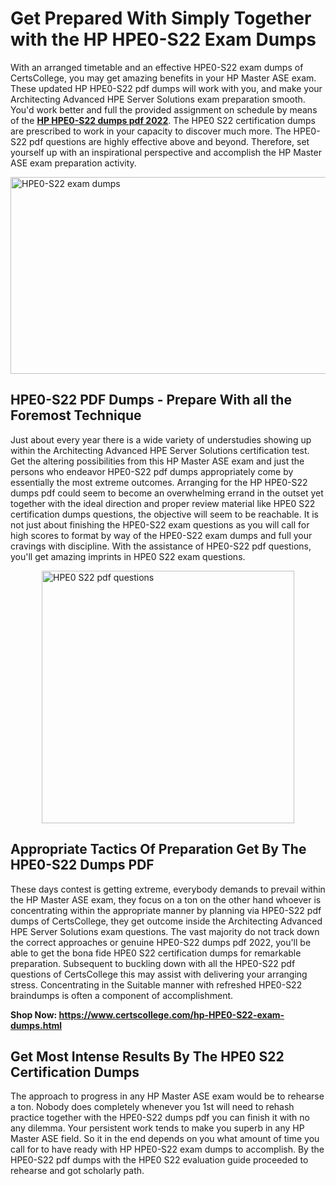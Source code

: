<h1><strong>Get Prepared With Simply Together with the HP HPE0-S22 Exam Dumps&nbsp;</strong></h1>
<p><span style="font-weight: 400;">With an arranged timetable and an effective  HPE0-S22 exam dumps of CertsCollege, you may get amazing benefits in your HP Master ASE exam. These updated HP HPE0-S22 pdf dumps will work with you, and make your Architecting Advanced HPE Server Solutions exam preparation smooth. You'd work better and full the provided assignment on schedule by means of the <strong><a href="https://www.certscollege.com/hp-HPE0-S22-exam-dumps.html">HP HPE0-S22 dumps pdf 2022</a></strong>. The HPE0 S22 certification dumps are prescribed to work in your capacity to discover much more. The  HPE0-S22 pdf questions are highly effective above and beyond. Therefore, set yourself up with an inspirational perspective and accomplish the HP Master ASE exam preparation activity.&nbsp;</span></p>
<p><span style="font-weight: 400;"><img style="display: block; margin-left: auto; margin-right: auto;" src="https://i.ibb.co/CPDK3ps/Yellow-and-Blue-Initiative-Blog-Banner.png" alt="HPE0-S22 exam dumps" width="559" height="315" /></span></p>
<h2><strong>HPE0-S22 PDF Dumps - Prepare With all the Foremost Technique</strong></h2>
<p><span style="font-weight: 400;">Just about every year there is a wide variety of understudies showing up within the Architecting Advanced HPE Server Solutions certification test. Get the altering possibilities from this HP Master ASE exam and just the persons who endeavor HPE0-S22 pdf dumps appropriately come by essentially the most extreme outcomes. Arranging for the HP HPE0-S22 dumps pdf could seem to become an overwhelming errand in the outset yet together with the ideal direction and proper review material like HPE0 S22 certification dumps questions, the objective will seem to be reachable. It is not just about finishing the HPE0-S22 exam questions as you will call for high scores to format by way of the HPE0-S22 exam dumps and full your cravings with discipline. With the assistance of HPE0-S22 pdf questions, you'll get amazing imprints in HPE0 S22 exam questions.</span></p>
<p><span style="font-weight: 400;"><a href="https://tinyurl.com/ycjc2bzm"><img style="display: block; margin-left: auto; margin-right: auto;" src="https://i.ibb.co/9tMrhdY/Teacher-Appreciation-Invitation.png" alt="HPE0 S22 pdf questions " width="404" height="404" /></a></span></p>
<h2><strong>Appropriate Tactics Of Preparation Get By The HPE0-S22 Dumps PDF</strong></h2>
<p><span style="font-weight: 400;">These days contest is getting extreme, everybody demands to prevail within the HP Master ASE exam, they focus on a ton on the other hand whoever is concentrating within the appropriate manner by planning via HPE0-S22 pdf dumps of CertsCollege, they get outcome inside the Architecting Advanced HPE Server Solutions exam questions. The vast majority do not track down the correct approaches or genuine HPE0-S22 dumps pdf 2022, you'll be able to get the bona fide HPE0 S22 certification dumps for remarkable preparation. Subsequent to buckling down with all the  HPE0-S22 pdf questions of CertsCollege this may assist with delivering your arranging stress. Concentrating in the Suitable manner with refreshed HPE0-S22 braindumps is often a component of accomplishment.</span></p>
<p><span style="font-weight: 400;"><strong>Shop Now: <a href="https://www.certscollege.com/hp-HPE0-S22-exam-dumps.html">https://www.certscollege.com/hp-HPE0-S22-exam-dumps.html</a></strong></span></p>
<h2><strong>Get Most Intense Results By The HPE0 S22 Certification Dumps</strong></h2>
<p><span style="font-weight: 400;">The approach to progress in any HP Master ASE exam would be to rehearse a ton. Nobody does completely whenever you 1st will need to rehash practice together with the HPE0-S22 dumps pdf you can finish it with no any dilemma. Your persistent work tends to make you superb in any HP Master ASE field. So it in the end depends on you what amount of time you call for to have ready with HP HPE0-S22 exam dumps to accomplish. By the HPE0-S22 pdf dumps with the HPE0 S22 evaluation guide proceeded to rehearse and got scholarly path.</span></p>
